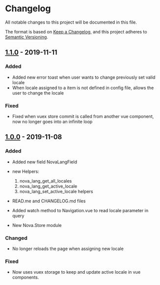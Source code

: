 # Changelog

All notable changes to this project will be documented in this file.

The format is based on [Keep a Changelog](https://keepachangelog.com/en/1.0.0/),
and this project adheres to [Semantic Versioning](https://semver.org/spec/v2.0.0.html).

## [1.1.0] - 2019-11-11

### Added

 - Added new error toast when user wants to change previously set valid locale
 - When locale assigned to a item is not defined in config file, allows the user to change the locale

### Fixed
 
 - Fixed when vuex store commit is called from another vue component, now no longer goes into an infinite loop

## [1.0.0] - 2019-11-08

### Added

- Added new field NovaLangField
- new Helpers:

  1. nova_lang_get_all_locales
  2. nova_lang_get_active_locale
  3. nova_lang_set_active_locale helpers

- READ.me and CHANGELOG.md files
- Added watch method to Navigation.vue to read locale parameter in query
- New Nova.Store module

### Changed

- No longer reloads the page when assigning new locale

### Fixed

- Now uses vuex storage to keep and update active locale in vue components.

[1.0.0]: https://github.com/optimistdigital/nova-lang/releases/tag/1.0
[1.1.0]: https://github.com/optimistdigital/nova-lang/compare/1.0.0...1.1.0
